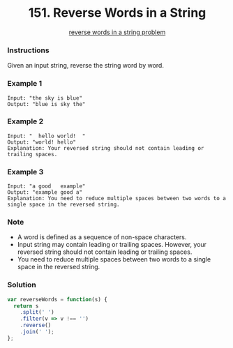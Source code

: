 <div align="center">
  <h1>151. Reverse Words in a String</h1>
  <a href="https://leetcode.com/problems/reverse-words-in-a-string/" target="_blank">reverse words in a string problem</a>
</div>

### Instructions

Given an input string, reverse the string word by word.

### Example 1

```shell
Input: "the sky is blue"
Output: "blue is sky the"
```

### Example 2

```shell
Input: "  hello world!  "
Output: "world! hello"
Explanation: Your reversed string should not contain leading or trailing spaces.
```

### Example 3

```shell
Input: "a good   example"
Output: "example good a"
Explanation: You need to reduce multiple spaces between two words to a single space in the reversed string.
```

### Note

- A word is defined as a sequence of non-space characters.
- Input string may contain leading or trailing spaces. However, your reversed string should not contain leading or trailing spaces.
- You need to reduce multiple spaces between two words to a single space in the reversed string.

### Solution

```javascript
var reverseWords = function(s) {
  return s
    .split(' ')
    .filter(v => v !== '')
    .reverse()
    .join(' ');
};
```

